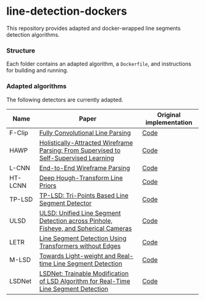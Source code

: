 # line-detection-dockers

This repository provides adapted and docker-wrapped line segments detection algorithms.
### Structure
Each folder contains an adapted algorithm, a `Dockerfile`, and instructions for building and running.

### Adapted algorithms
The following detectors are currently adapted.


| Name    | Paper | Original implementation                        |
|---------| --- | --- |
| F-Clip  | [Fully Convolutional Line Parsing](https://arxiv.org/abs/2104.11207v2) | [Code](https://github.com/Delay-Xili/F-Clip) |
| HAWP    | [Holistically-Attracted Wireframe Parsing: From Supervised to Self-Supervised Learning](https://arxiv.org/abs/2210.12971) | [Code](https://github.com/cherubicXN/hawp) |
| L-CNN   | [End-to-End Wireframe Parsing](https://arxiv.org/abs/1905.03246) | [Code](https://github.com/zhou13/lcnn) |
| HT-LCNN | [Deep Hough-Transform Line Priors](https://arxiv.org/abs/2007.09493) | [Code](https://github.com/yanconglin/Deep-Hough-Transform-Line-Priors) |
| TP-LSD  | [TP-LSD: Tri-Points Based Line Segment Detector](https://arxiv.org/abs/2009.05505) | [Code](https://github.com/Siyuada7/TP-LSD) |
| ULSD    | [ULSD: Unified Line Segment Detection across Pinhole, Fisheye, and Spherical Cameras](https://arxiv.org/abs/2011.03174) | [Code](https://github.com/lh9171338/Unified-Line-Segment-Detection) |
| LETR    | [Line Segment Detection Using Transformers without Edges](https://arxiv.org/abs/2101.01909) | [Code](https://github.com/mlpc-ucsd/LETR) |
| M-LSD   | [Towards Light-weight and Real-time Line Segment Detection](https://arxiv.org/abs/2106.00186) | [Code](https://github.com/navervision/mlsd) |
| LSDNet  | [LSDNet: Trainable Modification of LSD Algorithm for Real-Time Line Segment Detection](https://arxiv.org/abs/2209.04642) | [Code](https://github.com/iitpvisionlab/LSDNet) |